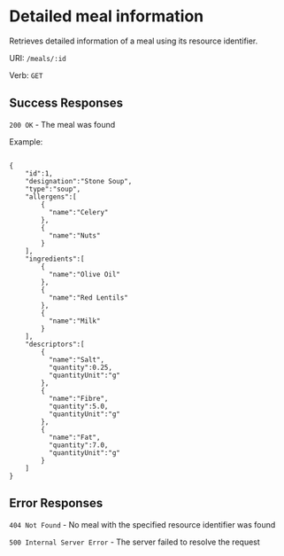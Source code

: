 # Detailed meal information

Retrieves detailed information of a meal using its resource identifier.

URI: `/meals/:id`

Verb: `GET`

## Success Responses

`200 OK` - The meal was found

Example:

```

{
    "id":1,
    "designation":"Stone Soup",
    "type":"soup",
    "allergens":[
        {
          "name":"Celery"
        },
        {
          "name":"Nuts"
        }
    ],
    "ingredients":[
        {
          "name":"Olive Oil"
        },
        {
          "name":"Red Lentils"
        },
        {
          "name":"Milk"
        }
    ],
    "descriptors":[
        {
          "name":"Salt",
          "quantity":0.25,
          "quantityUnit":"g"
        },
        {
          "name":"Fibre",
          "quantity":5.0,
          "quantityUnit":"g"
        },
        {
          "name":"Fat",
          "quantity":7.0,
          "quantityUnit":"g"
        }
    ]
}

```

## Error Responses

`404 Not Found` - No meal with the specified resource identifier was found

`500 Internal Server Error` - The server failed to resolve the request